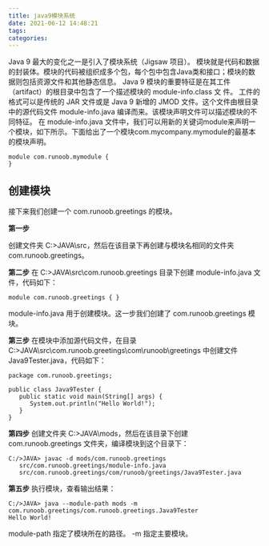 ```yaml
---
title: java9模块系统
date: 2021-06-12 14:48:21
tags:
categories:
---
```


Java 9 最大的变化之一是引入了模块系统（Jigsaw 项目）。
模块就是代码和数据的封装体。模块的代码被组织成多个包，每个包中包含Java类和接口；模块的数据则包括资源文件和其他静态信息。
Java 9 模块的重要特征是在其工件（artifact）的根目录中包含了一个描述模块的 module-info.class 文 件。 工件的格式可以是传统的 JAR 文件或是 Java 9 新增的 JMOD 文件。这个文件由根目录中的源代码文件 module-info.java 编译而来。该模块声明文件可以描述模块的不同特征。
在 module-info.java 文件中，我们可以用新的关键词module来声明一个模块，如下所示。下面给出了一个模块com.mycompany.mymodule的最基本的模块声明。
````
module com.runoob.mymodule {
}
````

## 创建模块
接下来我们创建一个 com.runoob.greetings 的模块。

**第一步**

创建文件夹 C:\>JAVA\src，然后在该目录下再创建与模块名相同的文件夹 com.runoob.greetings。

**第二步**
在 C:\>JAVA\src\com.runoob.greetings 目录下创建 module-info.java 文件，代码如下：
````
module com.runoob.greetings { }
````
module-info.java 用于创建模块。这一步我们创建了 com.runoob.greetings 模块。

**第三步**
在模块中添加源代码文件，在目录 C:\>JAVA\src\com.runoob.greetings\com\runoob\greetings 中创建文件 Java9Tester.java，代码如下：
````
package com.runoob.greetings;

public class Java9Tester {
   public static void main(String[] args) {
      System.out.println("Hello World!");
   }
}

````
**第四步**
创建文件夹 C:\>JAVA\mods，然后在该目录下创建 com.runoob.greetings 文件夹，编译模块到这个目录下：
````
C:/>JAVA> javac -d mods/com.runoob.greetings 
   src/com.runoob.greetings/module-info.java 
   src/com.runoob.greetings/com/runoob/greetings/Java9Tester.java

````
**第五步**
执行模块，查看输出结果：
````
C:/>JAVA> java --module-path mods -m com.runoob.greetings/com.runoob.greetings.Java9Tester
Hello World!
````
module-path 指定了模块所在的路径。
-m 指定主要模块。









